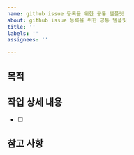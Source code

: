 ```yaml
---
name: github issue 등록을 위한 공통 템플릿
about: github issue 등록을 위한 공통 템플릿
title: ''
labels: ''
assignees: ''

---
```


## 목적
> 
## 작업 상세 내용
- [ ]
## 참고 사항
